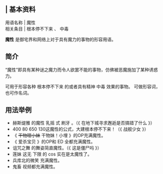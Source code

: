 |  **基本资料**  
---  
用语名称  |  魔性   
相关条目  |  根本停不下来  、  中毒   
  
**魔性** 是御宅界和网络上对于具有魔力的事物的形容用语。

##  简介

“魔性”即具有某种谜之魔力而令人欲罢不能的事物，仿佛被恶魔施加了某种诱惑力。

可用于形容各种  根本停不下来  的或者具有精神  中毒  效果的事物。 可做形容词，也可作名词。

##  用法举例

  * 赫斯缇雅  的魔性  乳摇  式  刷牙  。（《  在地下城寻求邂逅是否搞错了什么  》） 
  * 400 80 650 130这魔性的公式，大建根本停不下来！（《  战舰少女  》） 
  * 《  ~~干物理小妹~~ 干物妹！小埋  》的OP充满魔性。 
  * 《  爱杀宝贝  》的OP和  ED  全都充满魔性。 
  * 诅咒之舞  的舞姿简直魔性。（《  这是僵尸吗  》） 
  * 莲妹  这无  下限  的  cos  实在是太魔性了。 
  * 兵库北的微笑  充满魔性。 
  * 鬼畜  视频都充满魔性。 

  